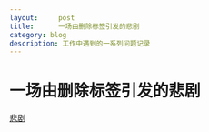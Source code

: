 ```yaml
---
layout:     post
title:      一场由删除标签引发的悲剧
category: blog
description: 工作中遇到的一系列问题记录
---
```


# 一场由删除标签引发的悲剧

[悲剧](http://yufeiyang1995.github.io/pdf/%E4%B8%80%E5%9C%BA%E7%94%B1%E5%88%A0%E9%99%A4%E6%A0%87%E7%AD%BE%E5%BC%95%E5%8F%91%E7%9A%84%E6%82%B2%E5%89%A7.pdf)
